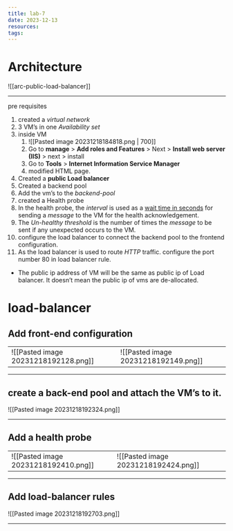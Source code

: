 ```yaml
---
title: lab-7
date: 2023-12-13
resources: 
tags:
---
```

# Architecture

![[arc-public-load-balancer]]

---

pre requisites

1. created a *virtual network*
2. 3 VM’s in one *Availability set*
3. inside VM
	1. ![[Pasted image 20231218184818.png | 700]]
	2. Go to **manage** > **Add roles and Features** > Next > **Install web server (IIS)** > next > install
	3. Go to **Tools** > **Internet Information Service Manager**
	4. modified HTML page.
4. Created a **public Load balancer**
5. Created a backend pool
6. Add the vm’s to the *backend-pool*
7. created a Health probe
8. In the health probe, the *interval* is used as a <u>wait time in seconds</u> for sending a *message* to the VM for the health acknowledgement.
9. The *Un-healthy threshold* is the number of times the *message* to be sent if any unexpected occurs to the VM.
10. configure the load balancer to connect the backend pool to the frontend configuration.
11. As the load balancer is used to route *HTTP* traffic. configure the port number 80 in load balancer rule.

- The public ip address of VM will be the same as public ip of Load balancer. It doesn’t mean the public ip of vms are de-allocated.

# load-balancer

## Add front-end configuration

|                                      |     |
| ------------------------------------ | --- |
| ![[Pasted image 20231218192128.png]] | ![[Pasted image 20231218192149.png]]    |

---
## create a back-end pool and attach the VM’s to it.

![[Pasted image 20231218192324.png]]

---

## Add a health probe

|                                      |                                      |     |
| ------------------------------------ | ------------------------------------ | --- |
| ![[Pasted image 20231218192410.png]] | ![[Pasted image 20231218192424.png]] |     |
 
---

## Add load-balancer rules

![[Pasted image 20231218192703.png]]

---
